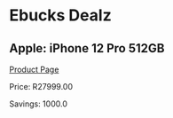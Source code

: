 
# Ebucks Dealz
## Apple: iPhone 12 Pro 512GB
[Product Page](https://www.ebucks.com/web/shop/productSelected.do?prodId=1069559529&catId=1158505265)

Price: R27999.00

Savings: 1000.0


	